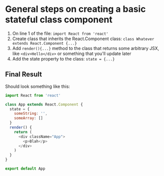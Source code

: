 # General steps on creating a basic stateful class component

1. On line 1 of the file: `import React from 'react'`
1. Create class that inherits the React.Component class: `class Whatever extends React.Component {...}`
1. Add `render(){...}` method to the class that returns some arbitrary JSX, like `<div>Hello</div>` or something that you'll update later
1. Add the state property to the class: `state = {...}`

## Final Result

Should look something like this:

```js
import React from 'react'

class App extends React.Component {
  state = {
    someString: '',
    someArray: []
  }
  render() {
    return (
      <div className="App">
        <p>Blah</p>
      </div>
    )
  }
}

export default App
```
